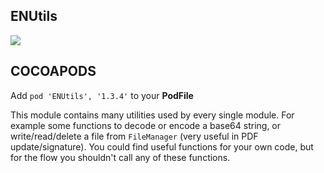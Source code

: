 ## ENUtils

![](https://badgen.net/badge/stable/1.3.4/blue)

## COCOAPODS

Add `pod 'ENUtils', '1.3.4'` to your **PodFile**

This module contains many utilities used by every single module. For example some functions to decode or encode a base64 string, or write/read/delete a file from `FileManager` (very useful in PDF update/signature). You could find useful functions for your own code, but for the flow you shouldn't call any of these functions.
